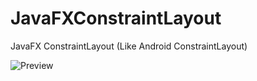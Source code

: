 # JavaFXConstraintLayout
JavaFX ConstraintLayout (Like Android ConstraintLayout)

![Preview](preview.jpg)
